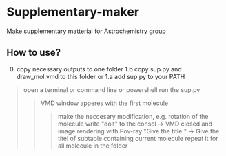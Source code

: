 # Supplementary-maker
Make supplementary matterial for Astrochemistry group

## **How to use?**
0. copy necessary outputs to one folder
1.b copy sup.py and draw_mol.vmd to this folder
or
1.a add sup.py to your PATH
> open a terminal or command line or powershell
> run the sup.py
>> VMD window apperes with the first molecule
>>> make the neccesary modification, e.g. rotation of the molecule
>>> write "doit" to the consol -> VMD closed and image rendering with Pov-ray
>> "Give the title:" -> Give the titel of subtable containing current molecule
>> repeat it for all molecule in the folder

